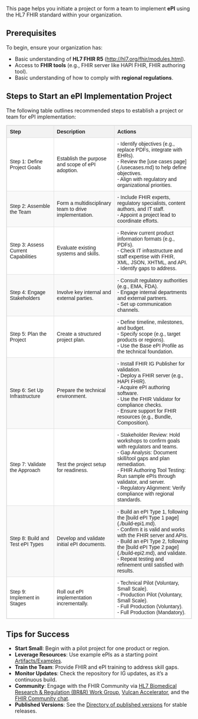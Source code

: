 This page helps you initiate a project or form a team to implement **ePI** using the HL7 FHIR standard within your organization.

## Prerequisites

To begin, ensure your organization has:
- Basic understanding of **HL7 FHIR R5** (http://hl7.org/fhir/modules.html).
- Access to **FHIR tools** (e.g., FHIR server like HAPI FHIR, FHIR authoring tool).
- Basic understanding of how to comply with **regional regulations**.

## Steps to Start an ePI Implementation Project

The following table outlines recommended steps to establish a project or team for ePI implementation:

<table style="border-collapse: collapse; width: 100%; border: 1px solid #ddd; font-family: Arial, Helvetica, sans-serif; font-size: 14px;">
  <thead style="background-color: #f2f2f2;">
    <tr>
      <th style="border: 1px solid #ddd; padding: 8px; text-align: left; font-weight: bold;">Step</th>
      <th style="border: 1px solid #ddd; padding: 8px; text-align: left; font-weight: bold;">Description</th>
      <th style="border: 1px solid #ddd; padding: 8px; text-align: left; font-weight: bold;">Actions</th>
    </tr>
  </thead>
  <tbody>
    <tr style="background-color: #ffffff;">
      <td style="border: 1px solid #ddd; padding: 8px;">Step 1: Define Project Goals</td>
      <td style="border: 1px solid #ddd; padding: 8px;">Establish the purpose and scope of ePI adoption.</td>
      <td style="border: 1px solid #ddd; padding: 8px;">
        - Identify objectives (e.g., replace PDFs, integrate with EHRs).<br>
        - Review the [use cases page](./usecases.md) to help define objectives.<br>
        - Align with regulatory and organizational priorities.
      </td>
    </tr>
    <tr style="background-color: #f9f9f9;">
      <td style="border: 1px solid #ddd; padding: 8px;">Step 2: Assemble the Team</td>
      <td style="border: 1px solid #ddd; padding: 8px;">Form a multidisciplinary team to drive implementation.</td>
      <td style="border: 1px solid #ddd; padding: 8px;">
        - Include FHIR experts, regulatory specialists, content authors, and IT staff.<br>
        - Appoint a project lead to coordinate efforts.
      </td>
    </tr>
    <tr style="background-color: #ffffff;">
      <td style="border: 1px solid #ddd; padding: 8px;">Step 3: Assess Current Capabilities</td>
      <td style="border: 1px solid #ddd; padding: 8px;">Evaluate existing systems and skills.</td>
      <td style="border: 1px solid #ddd; padding: 8px;">
        - Review current product information formats (e.g., PDFs).<br>
        - Check IT infrastructure and staff expertise with FHIR, XML, JSON, XHTML, and API.<br>
        - Identify gaps to address.
      </td>
    </tr>
    <tr style="background-color: #f9f9f9;">
      <td style="border: 1px solid #ddd; padding: 8px;">Step 4: Engage Stakeholders</td>
      <td style="border: 1px solid #ddd; padding: 8px;">Involve key internal and external parties.</td>
      <td style="border: 1px solid #ddd; padding: 8px;">
        - Consult regulatory authorities (e.g., EMA, FDA).<br>
        - Engage internal departments and external partners.<br>
        - Set up communication channels.
      </td>
    </tr>
    <tr style="background-color: #ffffff;">
      <td style="border: 1px solid #ddd; padding: 8px;">Step 5: Plan the Project</td>
      <td style="border: 1px solid #ddd; padding: 8px;">Create a structured project plan.</td>
      <td style="border: 1px solid #ddd; padding: 8px;">
        - Define timeline, milestones, and budget.<br>
        - Specify scope (e.g., target products or regions).<br>
        - Use the Base ePI Profile as the technical foundation.
      </td>
    </tr>
    <tr style="background-color: #f9f9f9;">
      <td style="border: 1px solid #ddd; padding: 8px;">Step 6: Set Up Infrastructure</td>
      <td style="border: 1px solid #ddd; padding: 8px;">Prepare the technical environment.</td>
      <td style="border: 1px solid #ddd; padding: 8px;">
        - Install FHIR IG Publisher for validation.<br>
        - Deploy a FHIR server (e.g., HAPI FHIR).<br>
        - Acquire ePI authoring software.<br>
        - Use the FHIR Validator for compliance checks.<br>
        - Ensure support for FHIR resources (e.g., Bundle, Composition).
      </td>
    </tr>
    <tr style="background-color: #ffffff;">
      <td style="border: 1px solid #ddd; padding: 8px;">Step 7: Validate the Approach</td>
      <td style="border: 1px solid #ddd; padding: 8px;">Test the project setup for readiness.</td>
      <td style="border: 1px solid #ddd; padding: 8px;">
        - Stakeholder Review: Hold workshops to confirm goals with regulators and teams.<br>
        - Gap Analysis: Document skill/tool gaps and plan remediation.<br>
        - FHIR Authoring Tool Testing: Run sample ePIs through validator, and server.<br>
        - Regulatory Alignment: Verify compliance with regional standards.
      </td>
    </tr>
    <tr style="background-color: #f9f9f9;">
      <td style="border: 1px solid #ddd; padding: 8px;">Step 8: Build and Test ePI Types</td>
      <td style="border: 1px solid #ddd; padding: 8px;">Develop and validate initial ePI documents.</td>
      <td style="border: 1px solid #ddd; padding: 8px;">
        - Build an ePI Type 1, following the [build ePI Type 1 page](./build-epi1.md).<br>
        - Confirm it is valid and works with the FHIR server and APIs.<br>
        - Build an ePI Type 2, following the [build ePI Type 2 page](./build-epi2.md), and validate.<br>
        - Repeat testing and refinement until satisfied with results.
      </td>
    </tr>
    <tr style="background-color: #ffffff;">
      <td style="border: 1px solid #ddd; padding: 8px;">Step 9: Implement in Stages</td>
      <td style="border: 1px solid #ddd; padding: 8px;">Roll out ePI implementation incrementally.</td>
      <td style="border: 1px solid #ddd; padding: 8px;">
        - Technical Pilot (Voluntary, Small Scale).<br>
        - Production Pilot (Voluntary, Small Scale).<br>
        - Full Production (Voluntary).<br>
        - Full Production (Mandatory).
      </td>
    </tr>
  </tbody>
</table>

## Tips for Success
- **Start Small**: Begin with a pilot project for one product or region.
- **Leverage Resources**: Use example ePIs as a starting point [Artifacts/Examples](https://build.fhir.org/ig/HL7/emedicinal-product-info/artifacts.html#5).
- **Train the Team**: Provide FHIR and ePI training to address skill gaps.
- **Monitor Updates**: Check the repository for IG updates, as it’s a continuous build.
- **Community**: Engage with the FHIR Community via [HL7 Biomedical Research & Regulation (BR&R) Work Group](https://confluence.hl7.org/spaces/BRR/pages/7012437/Biomedical+Research+and+Regulation), [Vulcan Accelerator](https://www.hl7vulcan.org), and the [FHIR Community chat](http://chat.fhir.org).
- **Published Versions**: See the [Directory of published versions](http://hl7.org/fhir/uv/emedicinal-product-info/history.html) for stable releases.
